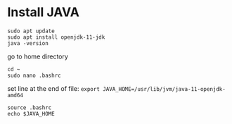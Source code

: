 # Install JAVA

    sudo apt update
    sudo apt install openjdk-11-jdk
    java -version

go to home directory

    cd ~
    sudo nano .bashrc

set line at the end of file: `export JAVA_HOME=/usr/lib/jvm/java-11-openjdk-amd64`

    source .bashrc
    echo $JAVA_HOME